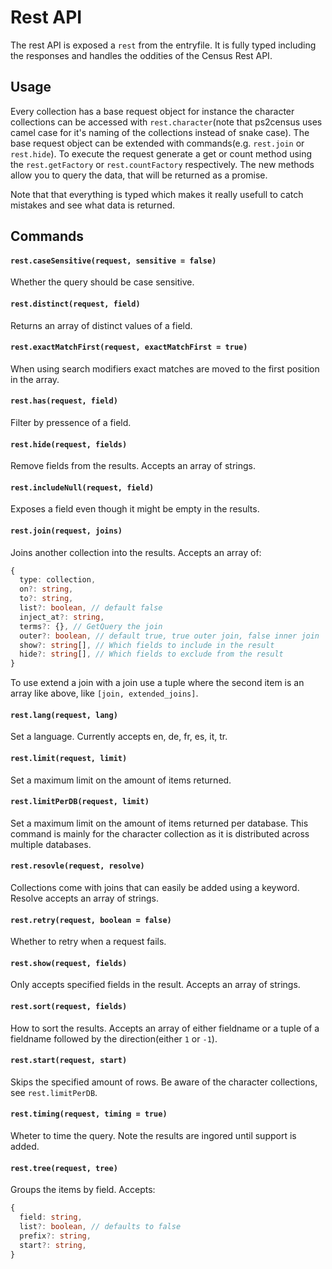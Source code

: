 # Rest API

The rest API is exposed a `rest` from the entryfile.
It is fully typed including the responses and handles the oddities of the Census Rest API.

## Usage

Every collection has a base request object for instance the character collections can be accessed with `rest.character`(note that ps2census uses camel case for it's naming of the collections instead of snake case).
The base request object can be extended with commands(e.g. `rest.join` or `rest.hide`).
To execute the request generate a get or count method using the `rest.getFactory` or `rest.countFactory` respectively.
The new methods allow you to query the data, that will be returned as a promise.

Note that that everything is typed which makes it really usefull to catch mistakes and see what data is returned.

## Commands

#### `rest.caseSensitive(request, sensitive = false)`
Whether the query should be case sensitive.

#### `rest.distinct(request, field)`
Returns an array of distinct values of a field.

#### `rest.exactMatchFirst(request, exactMatchFirst = true)`
When using search modifiers exact matches are moved to the first position in the array.

#### `rest.has(request, field)`
Filter by pressence of a field.

#### `rest.hide(request, fields)`
Remove fields from the results. Accepts an array of strings.

#### `rest.includeNull(request, field)`
Exposes a field even though it might be empty in the results.

#### `rest.join(request, joins)`
Joins another collection into the results. Accepts an array of:
```ts
{
  type: collection,
  on?: string,
  to?: string,
  list?: boolean, // default false
  inject_at?: string,
  terms?: {}, // GetQuery the join
  outer?: boolean, // default true, true outer join, false inner join
  show?: string[], // Which fields to include in the result
  hide?: string[], // Which fields to exclude from the result
}
```

To use extend a join with a join use a tuple where the second item is an array like above, like `[join, extended_joins]`.

#### `rest.lang(request, lang)`
Set a language. Currently accepts en, de, fr, es, it, tr.

#### `rest.limit(request, limit)`
Set a maximum limit on the amount of items returned.

#### `rest.limitPerDB(request, limit)`
Set a maximum limit on the amount of items returned per database.
This command is mainly for the character collection as it is distributed across multiple databases.

#### `rest.resovle(request, resolve)`
Collections come with joins that can easily be added using a keyword. Resolve accepts an array of strings.

#### `rest.retry(request, boolean = false)`
Whether to retry when a request fails.

#### `rest.show(request, fields)`
Only accepts specified fields in the result. Accepts an array of strings.

#### `rest.sort(request, fields)`
How to sort the results.
Accepts an array of either fieldname or a tuple of a fieldname followed by the direction(either `1` or `-1`).

#### `rest.start(request, start)`
Skips the specified amount of rows. Be aware of the character collections, see `rest.limitPerDB`.

#### `rest.timing(request, timing = true)`
Wheter to time the query. Note the results are ingored until support is added.

#### `rest.tree(request, tree)`
Groups the items by field. Accepts:
```ts
{
  field: string,
  list?: boolean, // defaults to false
  prefix?: string,
  start?: string,
}
```
